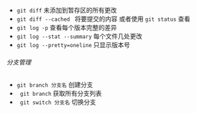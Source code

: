 * ```git diff``` 未添加到暂存区的所有更改  
* ```git diff --cached ``` 将要提交的内容  或者使用 ```git status``` 查看
* ```git log -p``` 查看每个版本完整的差异
* ```git log --stat --summary```  每个文件几处更改
* ```git log --pretty=oneline```  只显示版本号

###### 分支管理
* ```git branch 分支名``` 创建分支
* ``` git branch``` 获取所有分支列表
* ``` git switch 分支名``` 切换分支
